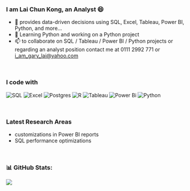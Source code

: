 ### I am Lai Chun Kong, an Analyst 😄 

- 🔭 provides data-driven decisions using SQL, Excel, Tableau, Power BI, Python, and more...
- 🌱 Learning Python and working on a Python project
- 📫 to collaborate on SQL / Tableau / Power BI / Python projects or regarding an analyst position contact me at 0111 2992 771 or i_am_gary_lai@yahoo.com
<br/>
  
### I code with
![SQL](https://img.shields.io/badge/-SQL-blue?style=for-the-badge&logo=sql&logoColor=white)
![Excel](https://img.shields.io/badge/Microsoft_Excel-217346?style=for-the-badge&logo=microsoft-excel&logoColor=white)
![Postgres](https://img.shields.io/badge/postgres-%23316192.svg?style=for-the-badge&logo=postgresql&logoColor=white)
![R](https://img.shields.io/badge/r-%23276DC3.svg?style=for-the-badge&logo=r&logoColor=white) 
![Tableau](https://img.shields.io/badge/Tableau-E97627?style=for-the-badge&logo=Tableau&logoColor=white)
![Power Bi](https://img.shields.io/badge/power_bi-F2C811?style=for-the-badge&logo=powerbi&logoColor=black)
![Python](https://img.shields.io/badge/python-3670A0?style=for-the-badge&logo=python&logoColor=ffdd54) 

<br/>

### Latest Research Areas
- customizations in Power BI reports
- SQL performance optimizations
<br/>

### 📊 GitHub Stats:
![](https://nirzak-streak-stats.vercel.app/?user=ChunKong99&theme=tokyonight&hide_border=false)<br/>
<br/>



<!-- Proudly created with GPRM ( https://gprm.itsvg.in ) -->
<!--
**ChunKong99/ChunKong99** is a ✨ _special_ ✨ repository because its `README.md` (this file) appears on your GitHub profile.

Here are some ideas to get you started:

- 🔭 I’m currently working on ...
- 🌱 I’m currently learning ...
- 👯 I’m looking to collaborate on ...
- 🤔 I’m looking for help with ...
- 💬 Ask me about ...
- 📫 How to reach me: ...
- 😄 Pronouns: ...
- ⚡ Fun fact: ...
-->
